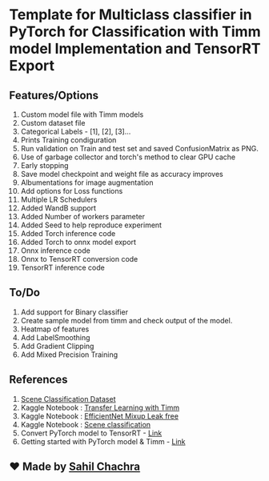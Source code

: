 # Template for Multiclass classifier in PyTorch for Classification with Timm model Implementation and TensorRT Export

## Features/Options
1. Custom model file with Timm models
2. Custom dataset file
4. Categorical Labels - [1], [2], [3]...
7. Prints Training condiguration
8. Run validation on Train and test set and saved ConfusionMatrix as PNG.
10. Use of garbage collector and torch's method to clear GPU cache
5. Early stopping
6. Save model checkpoint and weight file as accuracy improves
9. Albumentations for image augmentation
11. Add options for Loss functions
3. Multiple LR Schedulers
0. Added WandB support
0. Added Number of workers parameter
0. Added Seed to help reproduce experiment
0. Added Torch inference code
0. Added Torch to onnx model export
0. Onnx inference code
0. Onnx to TensorRT conversion code
0. TensorRT inference code

## To/Do

1. Add support for Binary classifier
2. Create sample model from timm and check output of the model.
3. Heatmap of features
4. Add LabelSmoothing
5. Add Gradient Clipping
6. Add Mixed Precision Training

## References
1. [Scene Classification Dataset](https://www.kaggle.com/datasets/nitishabharathi/scene-classification)
2. Kaggle Notebook : [Transfer Learning with Timm](https://www.kaggle.com/code/hinepo/transfer-learning-with-timm-models-and-pytorch)
3. Kaggle Notebook : [EfficientNet Mixup Leak free](https://www.kaggle.com/code/debarshichanda/efficientnetv2-mixup-leak-free)
4. Kaggle Notebook : [Scene classification](https://www.kaggle.com/code/krishnayogi/scene-classification-using-transfer-learning)
5. Convert PyTorch model to TensorRT - [Link](https://learnopencv.com/how-to-convert-a-model-from-pytorch-to-tensorrt-and-speed-up-inference/)
6. Getting started with PyTorch model & Timm - [Link](https://towardsdatascience.com/getting-started-with-pytorch-image-models-timm-a-practitioners-guide-4e77b4bf9055#9388)

## :heart: Made by [Sahil Chachra](https://github.com/SahilChachra)